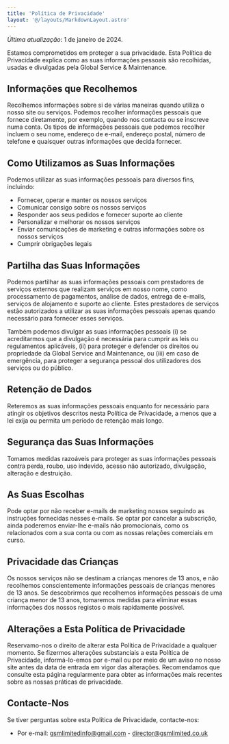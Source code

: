 ```yaml
---
title: 'Política de Privacidade'
layout: '@/layouts/MarkdownLayout.astro'
---
```


_Última atualização_: 1 de janeiro de 2024.

Estamos comprometidos em proteger a sua privacidade. Esta Política de Privacidade explica como as suas informações pessoais são recolhidas, usadas e divulgadas pela Global Service & Maintenance.

## Informações que Recolhemos

Recolhemos informações sobre si de várias maneiras quando utiliza o nosso site ou serviços. Podemos recolher informações pessoais que fornece diretamente, por exemplo, quando nos contacta ou se inscreve numa conta. Os tipos de informações pessoais que podemos recolher incluem o seu nome, endereço de e-mail, endereço postal, número de telefone e quaisquer outras informações que decida fornecer.

## Como Utilizamos as Suas Informações

Podemos utilizar as suas informações pessoais para diversos fins, incluindo:

- Fornecer, operar e manter os nossos serviços
- Comunicar consigo sobre os nossos serviços
- Responder aos seus pedidos e fornecer suporte ao cliente
- Personalizar e melhorar os nossos serviços
- Enviar comunicações de marketing e outras informações sobre os nossos serviços
- Cumprir obrigações legais

## Partilha das Suas Informações

Podemos partilhar as suas informações pessoais com prestadores de serviços externos que realizam serviços em nosso nome, como processamento de pagamentos, análise de dados, entrega de e-mails, serviços de alojamento e suporte ao cliente. Estes prestadores de serviços estão autorizados a utilizar as suas informações pessoais apenas quando necessário para fornecer esses serviços.

Também podemos divulgar as suas informações pessoais (i) se acreditarmos que a divulgação é necessária para cumprir as leis ou regulamentos aplicáveis, (ii) para proteger e defender os direitos ou propriedade da Global Service and Maintenance, ou (iii) em caso de emergência, para proteger a segurança pessoal dos utilizadores dos serviços ou do público.

## Retenção de Dados

Reteremos as suas informações pessoais enquanto for necessário para atingir os objetivos descritos nesta Política de Privacidade, a menos que a lei exija ou permita um período de retenção mais longo.

## Segurança das Suas Informações

Tomamos medidas razoáveis para proteger as suas informações pessoais contra perda, roubo, uso indevido, acesso não autorizado, divulgação, alteração e destruição.

## As Suas Escolhas

Pode optar por não receber e-mails de marketing nossos seguindo as instruções fornecidas nesses e-mails. Se optar por cancelar a subscrição, ainda poderemos enviar-lhe e-mails não promocionais, como os relacionados com a sua conta ou com as nossas relações comerciais em curso.

## Privacidade das Crianças

Os nossos serviços não se destinam a crianças menores de 13 anos, e não recolhemos conscientemente informações pessoais de crianças menores de 13 anos. Se descobrirmos que recolhemos informações pessoais de uma criança menor de 13 anos, tomaremos medidas para eliminar essas informações dos nossos registos o mais rapidamente possível.

## Alterações a Esta Política de Privacidade

Reservamo-nos o direito de alterar esta Política de Privacidade a qualquer momento. Se fizermos alterações substanciais a esta Política de Privacidade, informá-lo-emos por e-mail ou por meio de um aviso no nosso site antes da data de entrada em vigor das alterações. Recomendamos que consulte esta página regularmente para obter as informações mais recentes sobre as nossas práticas de privacidade.

## Contacte-Nos

Se tiver perguntas sobre esta Política de Privacidade, contacte-nos:

- Por e-mail: gsmlimitedinfo@gmail.com - director@gsmlimited.co.uk
